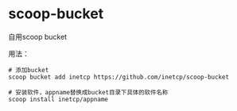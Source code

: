# scoop-bucket
自用scoop bucket

用法：

```
# 添加bucket
scoop bucket add inetcp https://github.com/inetcp/scoop-bucket

# 安装软件，appname替换成bucket目录下具体的软件名称
scoop install inetcp/appname
```
